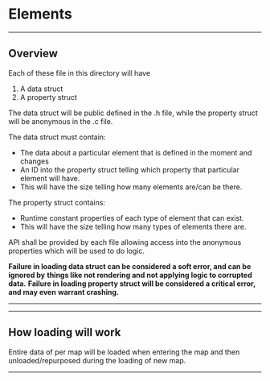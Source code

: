 # Elements

---

## Overview
Each of these file in this directory will have

1. A data struct
2. A property struct

The data struct will be public defined in the .h file, while the property struct will be anonymous in the .c file.

The data struct must contain:

- The data about a particular element that is defined in the moment and changes
- An ID into the property struct telling which property that particular element will have.
- This will have the size telling how many elements are/can be there.

The property struct contains:

- Runtime constant properties of each type of element that can exist.
- This will have the size telling how many types of elements there are.

API shall be provided by each file allowing access into the anonymous properties which will be used to do logic.

**Failure in loading data struct can be considered a soft error, and can be ignored by**
**things like not rendering and not applying logic to corrupted data.**
**Failure in loading property struct will be considered a critical error, and may even**
**warrant crashing.**

---

---

## How loading will work

Entire data of per map will be loaded when entering the map and then unloaded/repurposed during the loading of new map.

---
